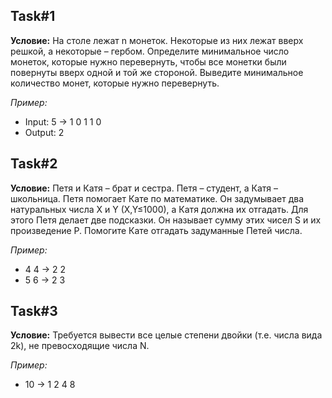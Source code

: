## **Task#1**
**Условие:** На столе лежат n монеток. Некоторые из них лежат вверх
решкой, а некоторые – гербом. Определите минимальное число
монеток, которые нужно перевернуть, чтобы все монетки были
повернуты вверх одной и той же стороной. Выведите минимальное
количество монет, которые нужно перевернуть.

*Пример:*
* Input: 5 -> 1 0 1 1 0
* Output: 2

## **Task#2**
**Условие:** Петя и Катя – брат и сестра. Петя – студент, а Катя –
школьница. Петя помогает Кате по математике. Он задумывает два
натуральных числа X и Y (X,Y≤1000), а Катя должна их отгадать. Для
этого Петя делает две подсказки. Он называет сумму этих чисел S и их
произведение P. Помогите Кате отгадать задуманные Петей числа.

*Пример:*
* 4 4 -> 2 2
* 5 6 -> 2 3

## **Task#3**
**Условие:** Требуется вывести все целые степени двойки (т.е. числа
вида 2k), не превосходящие числа N.

*Пример:* 
* 10 -> 1 2 4 8

